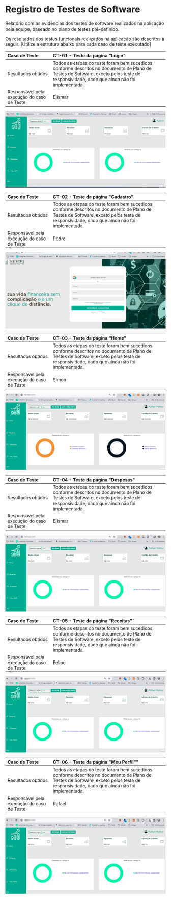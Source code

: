 # Registro de Testes de Software

Relatório com as evidências dos testes de software realizados na aplicação pela equipe, baseado no plano de testes pré-definido.

Os resultados dos testes funcionais realizados na aplicação são descritos a seguir. [Utilize a estrutura abaixo para cada caso de teste executado]

|Caso de Teste    | CT-01 - Teste da página “Login" |
|:---|:---|
| Resultados obtidos | Todos as etapas do teste foram bem sucedidos conforme descritos no documento de Plano de Testes de Software, exceto pelos teste de responsividade, dado que ainda não foi implementada.  |
| Responsável pela execução do caso de Teste | Elismar |

 ![Caso de teste da Página "Login"](./img/CT-01.gif)

|Caso de Teste    | CT-02 - Teste da página "Cadastro"  |
|:---|:---|
| Resultados obtidos | Todos as etapas do teste foram bem sucedidos conforme descritos no documento de Plano de Testes de Software, exceto pelos teste de responsividade, dado que ainda não foi implementada.  |
| Responsável pela execução do caso de Teste | Pedro |

 ![Caso de teste da Página "Cadastro"](./img/CT-02.gif)

|Caso de Teste    | CT-03 - Teste da página “Home" |
|:---|:---|
| Resultados obtidos | Todos as etapas do teste foram bem sucedidos conforme descritos no documento de Plano de Testes de Software, exceto pelos teste de responsividade, dado que ainda não foi implementada. |
| Responsável pela execução do caso de Teste | Simon |

 ![Caso de teste da Página "Home"](./img/CT-03.gif)

|Caso de Teste    | CT-04 - Teste da página "Despesas" |
|:---|:---|
| Resultados obtidos | Todos as etapas do teste foram bem sucedidos conforme descritos no documento de Plano de Testes de Software, exceto pelos teste de responsividade, dado que ainda não foi implementada. |
| Responsável pela execução do caso de Teste | Elismar |

 ![Caso de Teste da Página de "Despesas](./img/CT-04.gif)

|Caso de Teste    | CT-05 - Teste da página "Receitas"" |
|:---|:---|
| Resultados obtidos | Todos as etapas do teste foram bem sucedidos conforme descritos no documento de Plano de Testes de Software, exceto pelos teste de responsividade, dado que ainda não foi implementada. |
| Responsável pela execução do caso de Teste | Felipe |

 ![Caso de Teste da Página de "Receitas"](./img/CT-05.gif)

|Caso de Teste    | CT-06 - Teste da página "Meu Perfil"" |
|:---|:---|
| Resultados obtidos | Todos as etapas do teste foram bem sucedidos conforme descritos no documento de Plano de Testes de Software, exceto pelos teste de responsividade, dado que ainda não foi implementada. |
| Responsável pela execução do caso de Teste | Rafael |

 ![Caso de Teste da Página "Meu Perfil"](./img/CT-06.gif)
